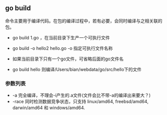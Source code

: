 ## go build
命令主要用于编译代码。在包的编译过程中，若有必要，会同时编译与之相关联的包。


* go build 1.go  ，在当前目录下生产一个可执行文件

* go build -o hello2  hello.go   -o 指定可执行文件名称

* 如果当前目录下只有一个go文件，可省略后面的go文件名

* go build hello   则编译/Users/bian/webdata/go/src/hello下的文件

### 参数列表

* -a
     完全编译，不理会-i产生的.a文件(文件会比不带-a的编译出来要大？)
* -race
     同时检测数据竞争状态，只支持 linux/amd64, freebsd/amd64, darwin/amd64 和 windows/amd64.
 